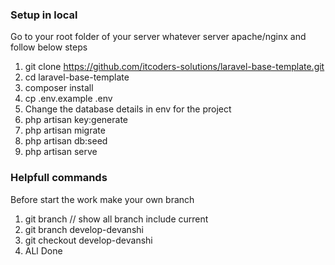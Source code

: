 ### Setup in local

Go to your root folder of your server whatever server apache/nginx and follow below steps

1. git clone https://github.com/itcoders-solutions/laravel-base-template.git
2. cd laravel-base-template
3. composer install
4. cp .env.example .env
5. Change the database details in env for the project
6. php artisan key:generate
7. php artisan migrate
8. php artisan db:seed
9. php artisan serve



### Helpfull commands

Before start the work make your own branch

1. git branch // show all branch include current
2. git branch develop-devanshi
3. git checkout develop-devanshi
4. ALl Done

